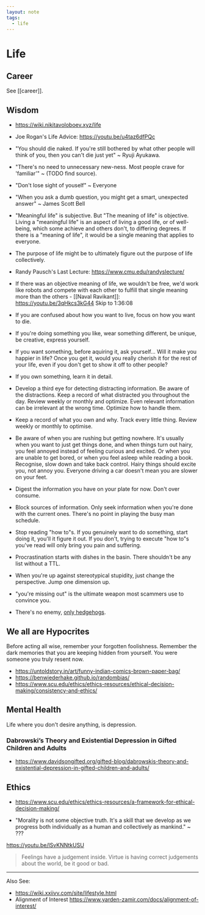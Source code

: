 ```yaml
---
layout: note
tags:
  - life
---
```


# Life

## Career

See [[career]].

## Wisdom

- https://wiki.nikitavoloboev.xyz/life

- Joe Rogan's Life Advice: https://youtu.be/u4taz6dfPQc

- "You should die naked. If you're still bothered by what other people will think of you, then you can't die just yet" ~ Ryuji Ayukawa.

- "There's no need to unnecessary new-ness. Most people crave for 'familiar'" ~ (TODO find source).

- "Don't lose sight of youself" ~ Everyone

- "When you ask a dumb question, you might get a smart, unexpected answer" ~ James Scott Bell

- "Meaningful life" is subjective. But "The meaning of life" is objective. Living a "meaningful life" is an aspect of living a good life, or of well-being, which some achieve and others don't, to differing degrees. If there is a "meaning of life", it would be a single meaning that applies to everyone.

- The purpose of life might be to ultimately figure out the purpose of life collectively.

- Randy Pausch's Last Lecture: https://www.cmu.edu/randyslecture/

- If there was an objective meaning of life, we wouldn't be free, we'd work like robots and compete with each other to fulfill that single meaning more than the others - [[Naval Ravikant]]: https://youtu.be/3qHkcs3kG44 Skip to 1:36:08

- If you are confused about how you want to live, focus on how you want to die.

- If you're doing something you like, wear something different, be unique, be creative, express yourself.

- If you want something, before aquiring it, ask yourself... Will it make you happier in life? Once you get it, would you really cherish it for the rest of your life, even if you don't get to show it off to other people?

- If you own something, learn it in detail.

- Develop a third eye for detecting distracting information. Be aware of the distractions. Keep a record of what distracted you throughout the day. Review weekly or monthly and optimize. Even relevant information can be irrelevant at the wrong time. Optimize how to handle them.

- Keep a record of what you own and why. Track every little thing. Review weekly or monthly to optimise.

- Be aware of when you are rushing but getting nowhere. It's usually when you want to just get things done, and when things turn out hairy, you feel annoyed instead of feeling curious and excited. Or when you are unable to get bored, or when you feel asleep while reading a book. Recognise, slow down and take back control. Hairy things should excite you, not annoy you. Everyone driving a car doesn't mean you are slower on your feet.

- Digest the information you have on your plate for now. Don't over consume.

- Block sources of information. Only seek information when you're done with the current ones. There's no point in playing the busy man schedule.

- Stop reading "how to"s. If you genuinely want to do something, start doing it, you'll it figure it out. If you don't, trying to execute "how to"s you've read will only bring you pain and suffering.

- Procrastination starts with dishes in the basin. There shouldn't be any list without a TTL.

- When you're up against stereotypical stupidity, just change the perspective. Jump one dimension up.

- "you're missing out" is the ultimate weapon most scammers use to convince you.

- There's no enemy, [only hedgehogs](https://www.psychologytoday.com/intl/blog/science-and-philosophy/202003/the-hedgehog-s-dilemma).

## We all are Hypocrites

Before acting all wise, remember your forgotten foolishness. Remember the dark memories that you are keeping hidden from yourself. You were someone you truly resent now.

- https://untoldstory.in/art/funny-indian-comics-brown-paper-bag/
- https://benwiederhake.github.io/randombias/
- https://www.scu.edu/ethics/ethics-resources/ethical-decision-making/consistency-and-ethics/

## Mental Health

Life where you don't desire anything, is depression.

### Dabrowski’s Theory and Existential Depression in Gifted Children and Adults

- https://www.davidsongifted.org/gifted-blog/dabrowskis-theory-and-existential-depression-in-gifted-children-and-adults/

## Ethics

- https://www.scu.edu/ethics/ethics-resources/a-framework-for-ethical-decision-making/

- "Morality is not some objective truth. It's a skill that we develop as we progress both individually as a human and collectively as mankind." ~ ???

https://youtu.be/lSvKNNtkUSU

> Feelings have a judgement inside. Virtue is having correct judgements about the world, be it good or bad.

---

Also See:

- https://wiki.xxiivv.com/site/lifestyle.html
- Alignment of Interest https://www.yarden-zamir.com/docs/alignment-of-interest/
